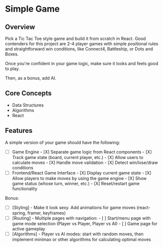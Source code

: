 # Simple Game

## Overview

Pick a Tic Tac Toe style game and build it from scratch in React. Good contenders for this project are 2-4 player games with simple positional rules and straightforward win conditions, like Connect4, Battleship, or Dots and Boxes.

Once you're confident in your game logic, make sure it looks and feels good to play.

Then, as a bonus, add AI.

## Core Concepts
- Data Structures  
- Algorithms
- React

## Features

A simple version of your game should have the following:
- [ ] Game Engine
      - [X] Separate game logic from React components
      - [X] Track game state (board, current player, etc.)
      - [X] Allow users to calculate moves
      - [X] Handle move validation
      - [X] Detect win/lose/draw conditions
- [ ] Frontend/React Game Interface
      - [X] Display current game state
      - [X] Allow players to make moves by using the game engine
      - [X] Show game status (whose turn, winner, etc.)
      - [X] Reset/restart game functionality

Bonus:
- [ ] \[Styling\] - Make it look sexy. Add animations for game moves (react-spring, framer, keyframes)
- [ ] \[Routing\] - Multiple pages with navigation:
      - [ ] Start/menu page with game mode selection (Player vs Player, Player vs AI)
      - [ ] Game page for active gameplay
- [ ] \[Algorithms\] - Player vs AI modes: start with random moves, then implement minimax or other algorithms for calculating optimal moves